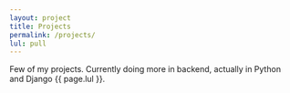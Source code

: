 ```yaml
---
layout: project
title: Projects
permalink: /projects/
lul: pull
---
```


Few of my projects. Currently doing more in backend, actually in Python and Django {{ page.lul }}.